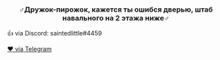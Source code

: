 <h3 align="center">♂Дружок-пирожок, кажется ты ошибся дверью, штаб навального на 2 этажа ниже♂ </h2>
  <p>👍 via Discord: saintedlittle#4459</p>
  <a href="https://t.me/norfitspire">❤ via Telegram</a>  
<p align="center">
